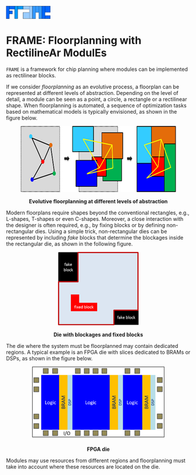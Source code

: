 <img src="doc/pict/Frame.png" alt="drawing" style="height: 35px;"/> 

# FRAME: Floorplanning with RectilineAr ModulEs

`FRAME` is a framework for chip planning where modules can be implemented as rectilinear
blocks.

If we consider _floorplanning_ as an evolutive process, a floorplan can be represented at 
different levels of abstraction. Depending on the level of detail, a module can be seen 
as a point, a circle, a rectangle or a rectilinear shape. 
When floorplanning is automated, a sequence of optimization tasks
based on mathematical models is typically envisioned, as shown in the figure below.

<figure>
<p style="text-align:center">
<img src="doc/pict/FPprocess.png" alt="Evolutive floorplanning" style="height: 180px;"/>
</p>
<figcaption style="text-align:center"><b>Evolutive floorplanning at different levels of abstraction</b></figcaption>
</figure>

Modern floorplans require shapes beyond the conventional rectangles, e.g., L-shapes, 
T-shapes or even  C-shapes. Moreover, a close interaction with the designer is often 
required, e.g., by fixing blocks or by defining non-rectangular dies. Using a simple trick,
non-rectangular dies can be represented by including _fake_ blocks that determine the 
blockages inside the rectangular  die, as shown in the following figure.

<figure>
<p style="text-align:center">
<img src="doc/pict/FakeFixedBlocks.png" alt="Fake and fixed blocks" style="height: 200px;"/>
</p>
<figcaption style="text-align:center"><b>Die with blockages and fixed blocks</b></figcaption>
</figure>

The die where the system must be floorplanned may contain dedicated regions. 
A typical example is an
FPGA die with slices dedicated to BRAMs or DSPs, as shown in the figure below.

<figure>
<p style="text-align:center">
<img src="doc/pict/FPGA_structure.png" alt="Die with dedicated regions" style="height: 200px;"/>
</p>
<figcaption style="text-align:center"><b>FPGA die</b></figcaption>
</figure>

Modules may use resources from different regions and floorplanning must take into account 
where these resources are located on the die.
